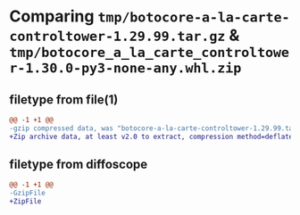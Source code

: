 # Comparing `tmp/botocore-a-la-carte-controltower-1.29.99.tar.gz` & `tmp/botocore_a_la_carte_controltower-1.30.0-py3-none-any.whl.zip`

## filetype from file(1)

```diff
@@ -1 +1 @@
-gzip compressed data, was "botocore-a-la-carte-controltower-1.29.99.tar", last modified: Sat Mar 25 01:22:30 2023, max compression
+Zip archive data, at least v2.0 to extract, compression method=deflate
```

## filetype from diffoscope

```diff
@@ -1 +1 @@
-GzipFile
+ZipFile
```

